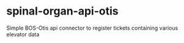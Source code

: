 # spinal-organ-api-otis
Simple BOS-Otis api connector to register tickets containing various elevator data
